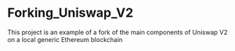 # Forking_Uniswap_V2
This project is an example of a fork of the main components of Uniswap V2 on a local generic Ethereum blockchain
